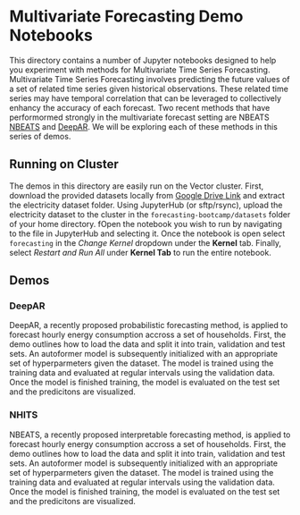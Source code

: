 # Multivariate Forecasting Demo Notebooks

This directory contains a number of Jupyter notebooks designed to help you experiment with methods for Multivariate Time Series Forecasting. Multivariate Time Series Forecasting involves predicting the future values of a set of related time series given historical observations. These related time series may have temporal correlation that can be leveraged to collectively enhancy the accuracy of each forecast. Two recent methods that have performormed strongly in the multivariate forecast setting are NBEATS [NBEATS](https://arxiv.org/abs/1905.10437) and [DeepAR](https://arxiv.org/abs/1704.04110). We will be exploring each of these methods in this series of demos. 

## Running on Cluster 
The demos in this directory are easily run on the Vector cluster. First, download the provided datasets locally from [Google Drive Link](https://drive.google.com/drive/folders/1X-CgvkQKpatdPPrAYnWaeGmhA-daLJGr?usp=sharing) and extract the electricity dataset folder. Using JupyterHub (or sftp/rsync), upload the electricity dataset to the cluster in the `forecasting-bootcamp/datasets` folder of your home directory. fOpen the notebook you wish to run by navigating to the file in JupyterHub and selecting it. Once the notebook is open select `forecasting` in the *Change Kernel* dropdown under the **Kernel** tab. Finally, select *Restart and Run All* under **Kernel Tab** to run the entire notebook. 

## Demos

### DeepAR
DeepAR, a recently proposed probabilistic forecasting method, is applied to forecast hourly energy consumption accross a set of households. First, the demo outlines how to load the data and split it into train, validation and test sets. An autoformer model is subsequently initialized with an appropriate set of hyperparmeters given the dataset. The model is trained using the training data and evaluated at regular intervals using the validation data. Once the model is finished training, the model is evaluated on the test set and the predicitons are visualized. 

### NHITS
NBEATS, a recently proposed interpretable forecasting method, is applied to forecast hourly energy consumption accross a set of households. First, the demo outlines how to load the data and split it into train, validation and test sets. An autoformer model is subsequently initialized with an appropriate set of hyperparmeters given the dataset. The model is trained using the training data and evaluated at regular intervals using the validation data. Once the model is finished training, the model is evaluated on the test set and the predicitons are visualized. 




